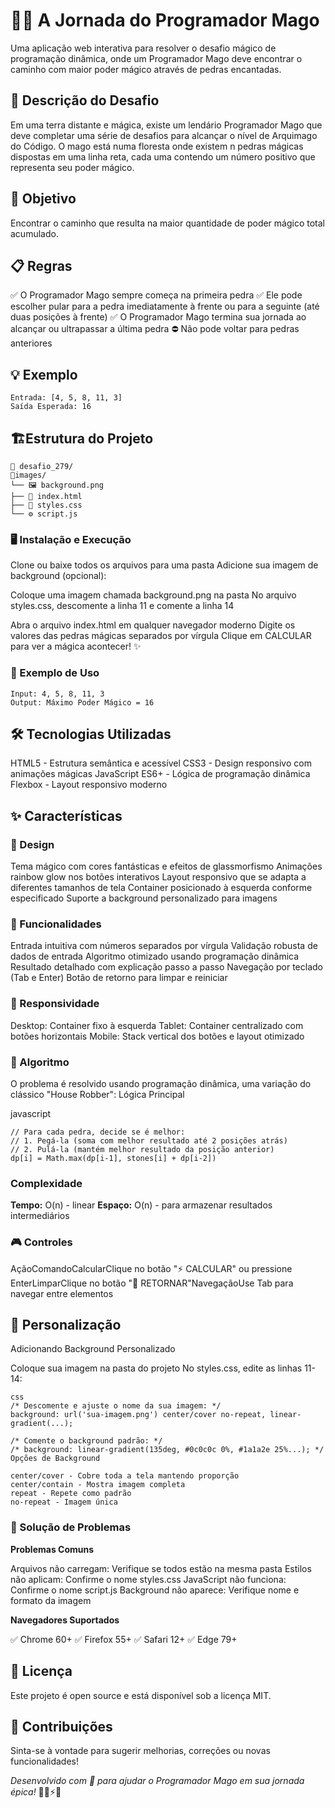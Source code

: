 # 🧙‍♂️ A Jornada do Programador Mago

Uma aplicação web interativa para resolver o desafio mágico de programação dinâmica, onde um Programador Mago deve encontrar o caminho com maior poder mágico através de pedras encantadas.

## 📖 Descrição do Desafio

Em uma terra distante e mágica, existe um lendário Programador Mago que deve completar uma série de desafios para alcançar o nível de Arquimago do Código. 
O mago está numa floresta onde existem n pedras mágicas dispostas em uma linha reta, cada uma contendo um número positivo que representa seu poder mágico.

## 🎯 Objetivo
Encontrar o caminho que resulta na maior quantidade de poder mágico total acumulado.

## 📋 Regras

✅ O Programador Mago sempre começa na primeira pedra
✅ Ele pode escolher pular para a pedra imediatamente à frente ou para a seguinte (até duas posições à frente)
✅ O Programador Mago termina sua jornada ao alcançar ou ultrapassar a última pedra
⛔ Não pode voltar para pedras anteriores

## 💡 Exemplo
```
Entrada: [4, 5, 8, 11, 3]
Saída Esperada: 16
```
## 🏗️Estrutura do Projeto
```
📂 desafio_279/
📂images/
└── 🖼️ background.png
├── 📄 index.html
├── 🎨 styles.css
└── ⚙️ script.js
```
### 🖥️ Instalação e Execução

Clone ou baixe todos os arquivos para uma pasta
Adicione sua imagem de background (opcional):

Coloque uma imagem chamada background.png na pasta
No arquivo styles.css, descomente a linha 11 e comente a linha 14


Abra o arquivo index.html em qualquer navegador moderno
Digite os valores das pedras mágicas separados por vírgula
Clique em CALCULAR para ver a mágica acontecer! ✨

### 📱 Exemplo de Uso
```
Input: 4, 5, 8, 11, 3
Output: Máximo Poder Mágico = 16
```
## 🛠️ Tecnologias Utilizadas

HTML5 - Estrutura semântica e acessível
CSS3 - Design responsivo com animações mágicas
JavaScript ES6+ - Lógica de programação dinâmica
Flexbox - Layout responsivo moderno

## ✨ Características

### 🎨 Design

Tema mágico com cores fantásticas e efeitos de glassmorfismo
Animações rainbow glow nos botões interativos
Layout responsivo que se adapta a diferentes tamanhos de tela
Container posicionado à esquerda conforme especificado
Suporte a background personalizado para imagens

### 🧮 Funcionalidades

Entrada intuitiva com números separados por vírgula
Validação robusta de dados de entrada
Algoritmo otimizado usando programação dinâmica
Resultado detalhado com explicação passo a passo
Navegação por teclado (Tab e Enter)
Botão de retorno para limpar e reiniciar

### 📱 Responsividade

Desktop: Container fixo à esquerda
Tablet: Container centralizado com botões horizontais
Mobile: Stack vertical dos botões e layout otimizado

### 🧠 Algoritmo
O problema é resolvido usando programação dinâmica, uma variação do clássico "House Robber":
Lógica Principal

javascript
```
// Para cada pedra, decide se é melhor:
// 1. Pegá-la (soma com melhor resultado até 2 posições atrás)
// 2. Pulá-la (mantém melhor resultado da posição anterior)
dp[i] = Math.max(dp[i-1], stones[i] + dp[i-2])
```
### Complexidade

**Tempo:** O(n) - linear
**Espaço:** O(n) - para armazenar resultados intermediários

### 🎮 Controles

AçãoComandoCalcularClique no botão "⚡ CALCULAR" ou pressione EnterLimparClique no botão "🔄 RETORNAR"NavegaçãoUse Tab para navegar entre elementos

## 🔧 Personalização

Adicionando Background Personalizado

Coloque sua imagem na pasta do projeto
No styles.css, edite as linhas 11-14:
```
css
/* Descomente e ajuste o nome da sua imagem: */
background: url('sua-imagem.png') center/cover no-repeat, linear-gradient(...);

/* Comente o background padrão: */
/* background: linear-gradient(135deg, #0c0c0c 0%, #1a1a2e 25%...); */
Opções de Background

center/cover - Cobre toda a tela mantendo proporção
center/contain - Mostra imagem completa
repeat - Repete como padrão
no-repeat - Imagem única
```

### 🐛 Solução de Problemas

**Problemas Comuns**

Arquivos não carregam: Verifique se todos estão na mesma pasta
Estilos não aplicam: Confirme o nome styles.css
JavaScript não funciona: Confirme o nome script.js
Background não aparece: Verifique nome e formato da imagem

**Navegadores Suportados**

✅ Chrome 60+
✅ Firefox 55+
✅ Safari 12+
✅ Edge 79+

## 📄 Licença

Este projeto é open source e está disponível sob a licença MIT.

## 🤝 Contribuições

Sinta-se à vontade para sugerir melhorias, correções ou novas funcionalidades!

*Desenvolvido com 💜 para ajudar o Programador Mago em sua jornada épica!* 🧙‍♂️⚡✨
